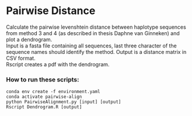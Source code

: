 # Pairwise Distance
Calculate the pairwise levenshtein distance between haplotype sequences from method 3 and 4 (as described in thesis Daphne van Ginneken) and plot a dendrogram.  
Input is a fasta file containing all sequences, last three character of the sequence names should identify the method. Output is a distance matrix in CSV format.  
Rscript creates a pdf with the dendrogram.

### How to run these scripts:  
`conda env create -f environment.yaml`  
`conda activate pairwise-align`  
`python PairwiseAlignment.py [input] [output]`  
`Rscript Dendrogram.R [output]`
